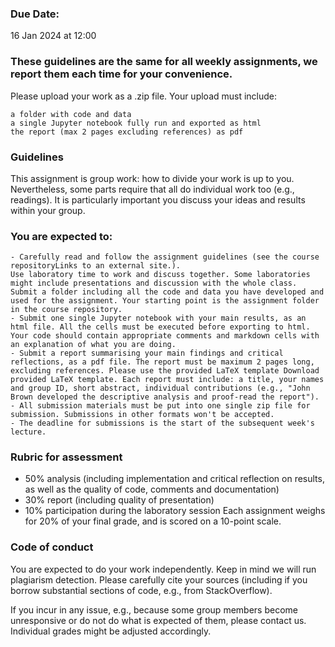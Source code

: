 ### Due Date: ###
16 Jan 2024 at 12:00

### These guidelines are the same for all weekly assignments, we report them each time for your convenience. ###

Please upload your work as a .zip file. Your upload must include:
```
a folder with code and data
a single Jupyter notebook fully run and exported as html 
the report (max 2 pages excluding references) as pdf
```

### Guidelines ###
This assignment is group work: how to divide your work is up to you. Nevertheless, some parts require that all do individual work too (e.g., readings). It is particularly important you discuss your ideas and results within your group.

### You are expected to: ###
```
- Carefully read and follow the assignment guidelines (see the course repositoryLinks to an external site.).
Use laboratory time to work and discuss together. Some laboratories might include presentations and discussion with the whole class.
Submit a folder including all the code and data you have developed and used for the assignment. Your starting point is the assignment folder in the course repository.
- Submit one single Jupyter notebook with your main results, as an html file. All the cells must be executed before exporting to html. Your code should contain appropriate comments and markdown cells with an explanation of what you are doing.
- Submit a report summarising your main findings and critical reflections, as a pdf file. The report must be maximum 2 pages long, excluding references. Please use the provided LaTeX template Download provided LaTeX template. Each report must include: a title, your names and group ID, short abstract, individual contributions (e.g., "John Brown developed the descriptive analysis and proof-read the report").
- All submission materials must be put into one single zip file for submission. Submissions in other formats won't be accepted.
- The deadline for submissions is the start of the subsequent week's lecture.
```
### Rubric for assessment ###
- 50% analysis (including implementation and critical reflection on results, as well as the quality of code, comments and documentation)
- 30% report (including quality of presentation)
- 10% participation during the laboratory session
Each assignment weighs for 20% of your final grade, and is scored on a 10-point scale.


### Code of conduct ###
You are expected to do your work independently. Keep in mind we will run plagiarism detection. Please carefully cite your sources (including if you borrow substantial sections of code, e.g., from StackOverflow).

If you incur in any issue, e.g., because some group members become unresponsive or do not do what is expected of them, please contact us. Individual grades might be adjusted accordingly.
